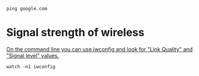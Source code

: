 
    ping google.com



# Signal strength of wireless

[On the command line you can use iwconfig and look for "Link Quality" and "Signal level" values.](https://askubuntu.com/a/95685/471775)

    watch -n1 iwconfig
